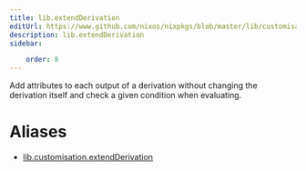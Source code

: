```yaml
---
title: lib.extendDerivation
editUrl: https://www.github.com/nixos/nixpkgs/blob/master/lib/customisation.nix#L203C22
description: lib.extendDerivation
sidebar:

    order: 8
---
```


Add attributes to each output of a derivation without changing
the derivation itself and check a given condition when evaluating.


# Aliases

- [lib.customisation.extendDerivation](reference/lib/customisation/lib-customisation-extendDerivation)


